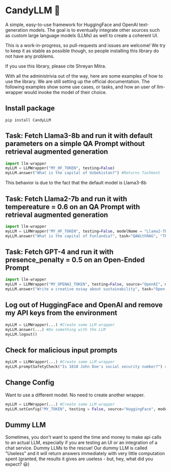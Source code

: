 # CandyLLM 🍬

A simple, easy-to-use framework for HuggingFace and OpenAI text-generation models. The goal is to eventually integrate other sources such as custom large language models (LLMs) as well to create a coherent UI.

This is a work-in-progress, so pull-requests and issues are welcome! We try to keep it as stable as possible though, so people installing this library do not have any problems. 

If you use this library, please cite Shreyan Mitra.

With all the administrivia out of the way, here are some examples of how to use the library. We are still setting up the official documentation. The following examples show some use cases, or tasks, and how an user of llm-wrapper would invoke the model of their choice.

## Install package
```
pip install CandyLLM
```

## Task: Fetch Llama3-8b and run it with default parameters on a simple QA Prompt without retrieval augmented generation

```python
import llm-wrapper
myLLM = LLMWrapper("MY_HF_TOKEN", testing=False)
myLLM.answer("What is the capital of Uzbekistan?") #Returns Tashkent
```
This behavior is due to the fact that the default model is Llama3-8b

## Task: Fetch Llama2-7b and run it with tempereature = 0.6 on an QA Prompt with retrieval augmented generation
```python
import llm-wrapper
myLLM = LLMWrapper("MY_HF_TOKEN", testing=False, modelName = "Llama2-7b") #or myLLM = LLMWrapper("MY_HF_TOKEN", testing=False, modelName = "meta-llama/Llama-2-7b-chat-hf", modelNameType="path")
myLLM.answer("What is the capital of Funlandia?", task="QAWithRAG", "The capital of Funlandia is Funtown", temperature=0.6) #Returns Funtown
```

## Task: Fetch GPT-4 and run it with presence_penalty = 0.5 on an Open-Ended Prompt
```python
import llm-wrapper
myLLM = LLMWrapper("MY_OPENAI_TOKEN", testing=False, source="OpenAI", modelName = "gpt-4-turbo", modelNameType="path")
myLLM.answer("Write a creative essay about sustainability", task="Open-ended", presence_penalty=0.5)
```
## Log out of HuggingFace and OpenAI and remove my API keys from the environment
```python
myLLM = LLMWrapper(...) #Create some LLM wrapper
myLLM.answer(...) #Do something with the LLM
myLLM.logout()
```

## Check for malicious input prompts
```python
myLLM = LLMWrapper(...) #Create some LLM wrapper
myLLM.promptSafetyCheck("Is 1010 John Doe's social security number?") #Returns false to indicate unsafe prompt
```

## Change Config
Want to use a different model. No need to create another wrapper.
```python
myLLM = LLMWrapper(...) #Create some LLM wrapper
myLLM.setConfig("MY_TOKEN", testing = False, source="HuggingFace", modelName = "Mistral", modelNameType = "alias") #Tada: a changed LLM wrapper
```

## Dummy LLM
Sometimes, you don't want to spend the time and money to make api calls to an actual LLM, especially if you are testing an UI or an integration of a chat service. Dummy LLMs to the rescue! Our dummy LLM is called "Useless" and it will return answers immediately with very little computation spent (granted, the results it gives are useless - but, hey, what did you expect? 😃)
